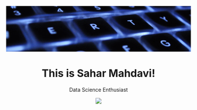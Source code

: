 <div align='center'>
<img src='./image.png' alt='image'   width=850px/>

 <h1>  This is Sahar Mahdavi!</h1>
<p> Data Science Enthusiast</p>
<img src='https://skillicons.dev/icons?i=py,pycharm'/>
</div>

